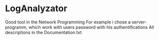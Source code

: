# LogAnalyzator
Good tool in the Network Programming
For example i chose a server-programm, which work with users password with his authentifications
All descriptions in the Documentation.txt
